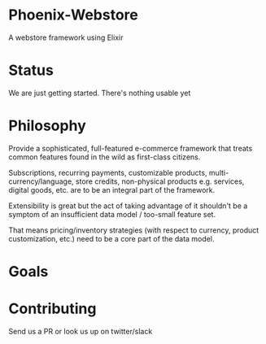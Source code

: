 # Phoenix-Webstore
A webstore framework using Elixir

Status
==============================
We are just getting started.  There's nothing usable yet

Philosophy
============
Provide a sophisticated, full-featured e-commerce framework that treats common features found in the wild as first-class citizens.

Subscriptions, recurring payments, customizable products, multi-currency/language, store credits, non-physical products e.g. services, digital goods, 
etc. are to be an integral part of the framework.

Extensibility is great but the act of taking advantage of it shouldn't be a symptom of an insufficient data model / too-small feature set.

That means pricing/inventory strategies (with respect to currency, product customization, etc.) need to be a core part of the data model.

Goals
============================

Contributing
==============
Send us a PR or look us up on twitter/slack
